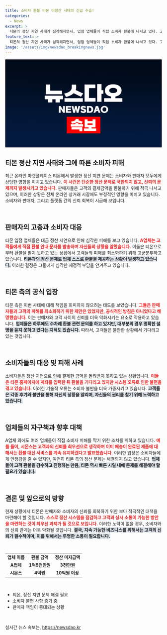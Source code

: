```yaml
---
title: 소비자 환불 티몬 미정산 사태의 긴급 수습!
categories:
  - News
excerpt: >
  티몬의 정산 지연 사태가 심각해지면서, 입점 업체들이 직접 소비자 환불에 나서고 있다. 고객 피해를 최소화하기 위해 A업체는 상품권 환불을 결정했으나, 티몬 측의 답변 부재로 혼란이 가중되고 있다. 소비자들은 환불을 기다리며 불안한 상황에 놓여 있다.
feature_text: >
  티몬의 정산 지연 사태가 심각해지면서, 입점 업체들이 직접 소비자 환불에 나서고 있다. 고객 피해를 최소화하기 위해 A업체는 상품권 환불을 결정했으나, 티몬 측의 답변 부재로 혼란이 가중되고 있다. 소비자들은 환불을 기다리며 불안한 상황에 놓여 있다.
image: '/assets/img/newsdao_breakingnews.jpg'
---
```


<p><img src="/assets/img/newsdao_breakingnews.jpg" alt="firstkoreanews 속보" /></p>

<h2 data-ke-size="size26">티몬 정산 지연 사태와 그에 따른 소비자 피해</h2>

<p data-ke-size="size16">최근 온라인 마켓플레이스 티몬에서 발생한 정산 지연 문제는 소비자와 판매자 모두에게 상당한 영향을 미치고 있습니다. <b><span style="color: #ee2323;">이 사건은 단순한 정산 문제로 국한되지 않고, 신뢰의 문제까지 발생시키고 있습니다.</span></b> 판매자들은 고객의 결제금액을 환불하기 위해 적극 나서고 있으며, 이러한 상황은 전체 온라인 상거래 시장에도 부정적인 영향을 미치고 있습니다. 소비자와 판매자, 그리고 플랫폼 간의 신뢰 회복이 시급해 보입니다.</p>

<p data-ke-size="size16">&nbsp;</p>

<h2 data-ke-size="size26">판매자의 고충과 소비자 대응</h2>

<p data-ke-size="size16">티몬 입점 업체들은 대금 정산 지연으로 인해 심각한 피해를 보고 있습니다. <b><span style="color: #ee2323;">A업체는 고객들에게 직접 환불 안내 문자를 발송하며 자신들의 상황을 알렸습니다.</span></b> 이들은 티몬으로부터 환불을 받지 못하고 있는 상황에서 고객들의 피해를 최소화하기 위해 고군분투하고 있습니다. <b><span style="background-color: #21538527;">티몬과의 정산 문제로 업체 스스로 환불을 제공하는 상황이 발생하고 있습니다.</span></b> 이러한 결정은 그들에게 심각한 재정적 부담을 안겨주고 있습니다.</p>

<p data-ke-size="size16">&nbsp;</p>

<h2 data-ke-size="size26">티몬 측의 공식 입장</h2>

<p data-ke-size="size16">티몬 측은 이번 사태에 대해 책임을 회피하지 않으려는 태도를 보였습니다. <b><span style="color: #ee2323;">그들은 판매자들과 고객의 피해를 최소화하기 위한 제안은 있었지만, 공식적인 방침은 아니었다고 해명했습니다.</span></b> 이는 판매자와 고객 사이의 신뢰를 더욱 악화시키는 요소로 작용하고 있습니다. <b><span style="background-color: #21538527;">업체들은 하루에도 수차례 환불 관련 문의를 하고 있지만, 대부분의 경우 명확한 설명을 듣지 못하고 있다는 지적도 있습니다.</span></b> 따라서, 고객들은 불안한 상황에서 기다리고 있는 것입니다.</p>

<p data-ke-size="size16">&nbsp;</p>

<h2 data-ke-size="size26">소비자들의 대응 및 피해 사례</h2>

<p data-ke-size="size16">소비자들은 정산 지연으로 인해 결제한 금액을 돌려받지 못하고 있는 상황입니다. <b><span style="color: #ee2323;">이들은 티몬 홈페이지에 계좌를 입력한 뒤 환불을 기다리고 있지만 시스템 오류로 인한 불편을 겪고 있습니다.</span></b> 이러한 기술적 오류는 소비자 불만을 더욱 가중시키고 있습니다. <b><span style="background-color: #21538527;">고객들은 각종 후기와 불만을 통해 자신의 상황을 알리며, 자신들의 권리를 찾기 위해 노력하고 있습니다.</span></b></p>

<p data-ke-size="size16">&nbsp;</p>

<h2 data-ke-size="size26">업체들의 자구책과 향후 대책</h2>

<p data-ke-size="size16">A업체 외에도 여러 업체들이 직접 소비자 피해를 막기 위한 조치를 취하고 있습니다. <b><span style="color: #ee2323;">예를 들어, 시몬스는 고객과의 신뢰를 최우선으로 생각하며 이미 배송이 완료된 제품에 대해서는 환불 대신 서비스를 계속 유지하겠다고 발표했습니다.</span></b> 이러한 입장은 소비자들에게 안정감을 줄 수 있지만, 여전히 티몬 측의 정산 문제는 해결되지 않고 있습니다. <b><span style="background-color: #21538527;">업체들이 고객 환불을 감수하고 진행하는 만큼, 티몬 역시 빠른 시일 내에 문제를 해결해야 할 필요가 있습니다.</span></b></p>

<p data-ke-size="size16">&nbsp;</p>

<h2 data-ke-size="size26">결론 및 앞으로의 방향</h2>

<p data-ke-size="size16">현재 상황에서 티몬은 판매자와 소비자의 신뢰를 회복하기 위한 보다 적극적인 대책을 마련해야 할 것입니다. <b><span style="color: #ee2323;">스스로 정산 시스템을 점검하고 고객과 상시 소통이 가능한 방안을 마련하는 것이 최우선 과제가 될 것으로 보입니다.</span></b> 이러한 노력이 없을 경우, 소비자와의 신뢰 관계는 더욱 악화될 것입니다. <b><span style="background-color: #21538527;">결국, 지속 가능한 비즈니스를 위해서는 고객의 신뢰가 필수적이며, 이를 위해서는 투명한 소통이 필요합니다.</span></b></p>

<p data-ke-size="size16">&nbsp;</p>

<table style="width: 100%; border-collapse: collapse;">
    <tr>
        <td style="text-align: center; height: 17px;"><b>업체 이름</b></td>
        <td style="text-align: center; height: 17px;"><b>환불 금액</b></td>
        <td style="text-align: center; height: 17px;"><b>정산 미지급액</b></td>
    </tr>
    <tr>
        <td style="text-align: center; height: 17px;"><b>A업체</b></td>
        <td style="text-align: center; height: 17px;"><b>1억5천만원</b></td>
        <td style="text-align: center; height: 17px;"><b>3천만원</b></td>
    </tr>
    <tr>
        <td style="text-align: center; height: 17px;"><b>시몬스</b></td>
        <td style="text-align: center; height: 17px;"><b>4억원</b></td>
        <td style="text-align: center; height: 17px;"><b>10억원 이상</b></td>
    </tr>
</table>

<p data-ke-size="size16">&nbsp;</p>

<ul>
    <li>티몬, 정산 지연 문제 해결 필요</li>
    <li>소비자 불편 사항 증가 중</li>
    <li>판매자 책임이 증대되는 상황</li>
</ul>

<p data-ke-size="size16">&nbsp;</p>
실시간 뉴스 속보는, <a href="https://newsdao.kr" rel="dofollow">https://newsdao.kr</a>


